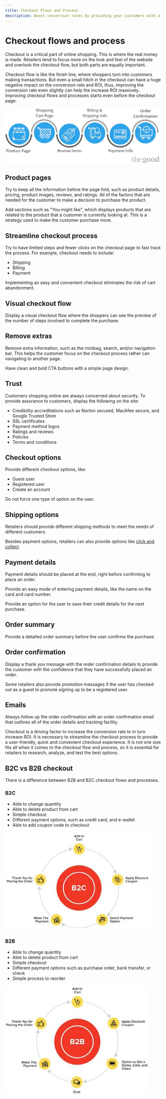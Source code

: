 ```yaml
---
title: Checkout Flows and Process
description: Boost conversion rates by providing your customers with a seamless checkout experience.
---
```


# Checkout flows and process

Checkout is a critical part of online shopping. This is where the real money is made. Retailers tend to focus more on the look and feel of the website and overlook the checkout flow, but both parts are equally important.

Checkout flow is like the finish line, where shoppers turn into customers making transactions. But even a small hitch in the checkout can have a huge negative impact on the conversion rate and ROI, thus, improving the conversion rate even slightly can help the increase ROI massively. Improving checkout flows and processes starts even before the checkout page.

![Checkout process flow diagram](../../assets/playbooks/checkout-diagram.png)

## Product pages

Try to keep all the information before the page fold, such as product details, pricing, product images, reviews, and ratings. All of the factors that are needed for the customer to make a decision to purchase the product.

Add sections such as "You might like", which displays products that are related to the product that a customer is currently looking at. This is a strategy used to make the customer purchase more.

## Streamline checkout process

Try to have limited steps and fewer clicks on the checkout page to fast track the process. For example, checkout needs to include:

- Shipping
- Billing
- Payment

Implementing an easy and convenient checkout eliminates the risk of cart abandonment.

## Visual checkout flow

Display a visual checkout flow where the shoppers can see the preview of the number of steps involved to complete the purchase.

## Remove extras

Remove extra information, such as the minibag, search, and/or navigation bar. This helps the customer focus on the checkout process rather can navigating to another page.

Have clean and bold CTA buttons with a simple page design.

## Trust

Customers shopping online are always concerned about security. To provide assurance to customers, display the following on the site:

- Credibility accreditations such as Norton secured, MacAfee secure, and Google Trusted Store
- SSL certificates
- Payment method logos
- Ratings and reviews
- Policies
- Terms and conditions

## Checkout options

Provide different checkout options, like:

- Guest user
- Registered user
- Create an account

Do not force one type of option on the user.

## Shipping options

Retailers should provide different shipping methods to meet the needs of different customers.

Besides payment options, retailers can also provide options like [click and collect](click-collect.md).

## Payment details

Payment details should be placed at the end, right before confirming to place an order.

Provide an easy mode of entering payment details, like the name on the card and card number.

Provide an option for the user to save their credit details for the next purchase.

## Order summary

Provide a detailed order summary before the user confirms the purchase.

## Order confirmation

Display a thank you message with the order confirmation details to provide the customer with the confidence that they have successfully placed an order.

Some retailers also provide promotion messages if the user has checked out as a guest to promote signing up to be a registered user.

## Emails

Always follow up the order confirmation with an order confirmation email that outlines all of the order details and tracking facility.

Checkout is a driving factor to increase the conversion rate to in turn increase ROI. It is necessary to streamline the checkout process to provide a user-friendly, quick and convenient checkout experience. It is not one size fits all when it comes to the checkout flow and process, so it is essential for retailers to research, analyze, and test the best options.

## B2C vs B2B checkout

There is a difference between B2B and B2C checkout flows and processes.

### B2C

- Able to change quantity
- Able to delete product from cart
- Simple checkout
- Different payment options, such as credit card, and e-wallet
- Able to add coupon code to checkout

![B2C checkout diagram](../../assets/playbooks/checkout-b2c.png)

### B2B

- Able to change quantity
- Able to delete product from cart
- Simple checkout
- Different payment options such as purchase order, bank transfer, or check
- Simple process to reorder

![B2B checkout diagram](../../assets/playbooks/checkout-b2b.png)
